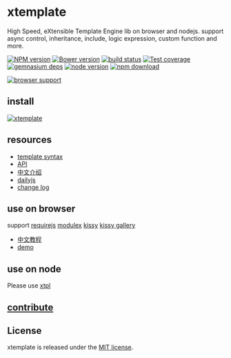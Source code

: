 # xtemplate

High Speed, eXtensible Template Engine lib on browser and nodejs.
support async control, inheritance, include, logic expression, custom function and more.

[![NPM version][npm-image]][npm-url]
[![Bower version][bower-image]][bower-url]
[![build status][travis-image]][travis-url]
[![Test coverage][coveralls-image]][coveralls-url]
[![gemnasium deps][gemnasium-image]][gemnasium-url]
[![node version][node-image]][node-url]
[![npm download][download-image]][download-url]

[npm-image]: http://img.shields.io/npm/v/xtemplate.svg?style=flat-square
[npm-url]: http://npmjs.org/package/xtemplate
[bower-image]: http://img.shields.io/bower/v/xtemplate.svg?style=flat-square
[bower-url]: https://github.com/kissyteam/xtemplate
[travis-image]: https://img.shields.io/travis/kissyteam/xtemplate.svg?style=flat-square
[travis-url]: https://travis-ci.org/kissyteam/xtemplate
[coveralls-image]: https://img.shields.io/coveralls/kissyteam/xtemplate.svg?style=flat-square
[coveralls-url]: https://coveralls.io/r/kissyteam/xtemplate?branch=master
[gemnasium-image]: http://img.shields.io/gemnasium/kissyteam/xtemplate.svg?style=flat-square
[gemnasium-url]: https://gemnasium.com/kissyteam/xtemplate
[node-image]: https://img.shields.io/badge/node.js-%3E=_0.10-green.svg?style=flat-square
[node-url]: http://nodejs.org/download/
[download-image]: https://img.shields.io/npm/dm/xtemplate.svg?style=flat-square
[download-url]: https://npmjs.org/package/xtemplate

[![browser support](https://ci.testling.com/kissyteam/xtemplate.png)](https://ci.testling.com/kissyteam/xtemplate)

## install

[![xtemplate](https://nodei.co/npm/xtemplate.png)](https://npmjs.org/package/xtemplate)

## resources

- [template syntax](https://github.com/kissyteam/xtemplate/blob/master/docs/syntax.md)
- [API](https://github.com/kissyteam/xtemplate/blob/master/docs/api.md)
- [中文介绍](https://github.com/kissyteam/xtemplate/blob/master/docs/tutorial/introduce.md)
- [dailyjs](http://dailyjs.com/2014/09/24/node-roundup/)
- [change log](https://github.com/kissyteam/xtemplate/blob/master/CHANGELOG.md)

## use on browser

support [requirejs](https://github.com/jrburke/requirejs) [modulex](https://github.com/kissyteam/modulex)
[kissy](http://docs.kissyui.com) [kissy gallery](http://gallery.kissyui.com)

- [中文教程](https://github.com/kissyteam/xtemplate/blob/master/docs/use-on-browser.md)
- [demo](https://github.com/yiminghe/xtemplate-on-browser)

## use on node

Please use [xtpl](https://github.com/kissyteam/xtpl)

## [contribute](https://github.com/kissyteam/xtemplate/blob/master/CONTRIBUTING.md)

## License

xtemplate is released under the [MIT license](http://opensource.org/licenses/MIT).
